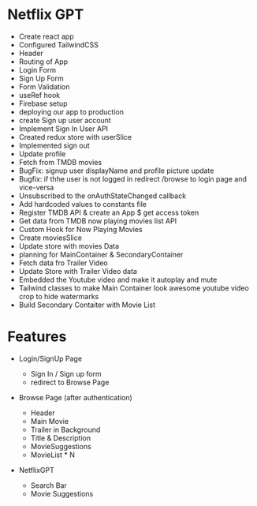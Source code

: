 # Netflix GPT

- Create react app
- Configured TailwindCSS
- Header
- Routing of App
- Login Form
- Sign Up Form
- Form Validation
- useRef hook
- Firebase setup
- deploying our app to production
- create Sign up user account
- Implement Sign In User API
- Created redux store with userSlice
- Implemented sign out
- Update profile
- Fetch from TMDB movies
- BugFix: signup user displayName and profile picture update
- Bugfix: if thhe user is not logged in redirect /browse to login page and vice-versa
- Unsubscribed to the onAuthStateChanged callback
- Add hardcoded values to constants file
- Register TMDB API & create an App $ get access token
- Get data from TMDB now playing movies list API
- Custom Hook for Now Playing Movies
- Create moviesSlice
- Update store with movies Data
- planning for MainContainer & SecondaryContainer
- Fetch data fro Trailer Video
- Update Store with Trailer Video data
- Embedded the Youtube video and make it autoplay and mute
- Tailwind classes to make Main Container look awesome youtube video crop to hide watermarks
- Build Secondary Contaiter with Movie List

# Features

- Login/SignUp Page

  - Sign In / Sign up form
  - redirect to Browse Page

- Browse Page (after authentication)

  - Header
  - Main Movie
  - Trailer in Background
  - Title & Description
  - MovieSuggestions
  - MovieList \* N

- NetflixGPT

  - Search Bar
  - Movie Suggestions
